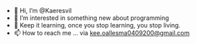 - 👋 Hi, I’m @Kaeresvil
- 👀 I’m interested in something new about programming
- 🌱 Keep it learning, once you stop learning, you stop living.
- 📫 How to reach me ... via kee.oallesma0409200@gmail.com

<!---
Kaeresvil/Kaeresvil is a ✨ special ✨ repository because its `README.md` (this file) appears on your GitHub profile.
You can click the Preview link to take a look at your changes.
--->
